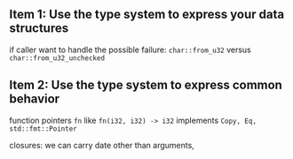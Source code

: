 ## Item 1: Use the type system to express your data structures

if caller want to handle the possible failure: `char::from_u32` versus `char::from_u32_unchecked`

## Item 2: Use the type system to express common behavior

function pointers `fn` like `fn(i32, i32) -> i32` implements `Copy, Eq, std::fmt::Pointer`

closures: we can carry date other than arguments,
